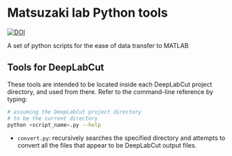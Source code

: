 # Matsuzaki lab Python tools

[![DOI](https://zenodo.org/badge/1024604455.svg)](https://doi.org/10.5281/zenodo.16350118)

A set of python scripts for the ease of data transfer to MATLAB

## Tools for DeepLabCut

These tools are intended to be located inside each DeepLabCut project directory,
and used from there. Refer to the command-line reference by typing:

```bash
# assuming the DeepLabCut project directory
# to be the current directory
python <script_name>.py --help
```

- `convert.py`: recursively searches the specified directory and attempts to convert
  all the files that appear to be DeepLabCut output files.
